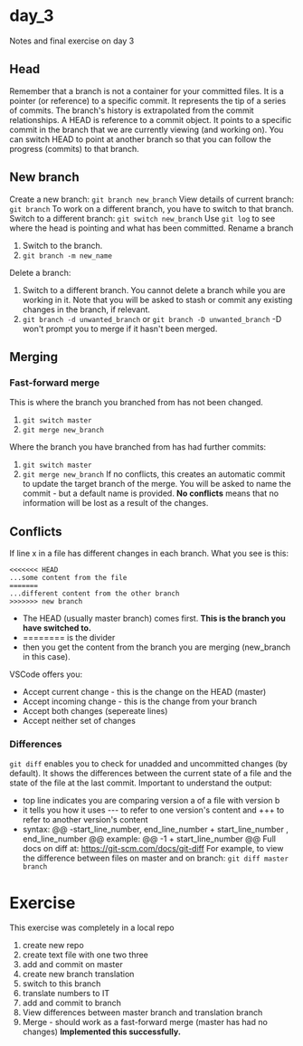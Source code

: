 # day_3
Notes and final exercise on day 3

## Head
Remember that a branch is not a container for your committed files. It is a pointer (or reference) to a specific commit. It represents the tip of a series of commits. The branch's history is extrapolated from the commit relationships.
A HEAD is reference to a commit object.
It points to a specific commit in the branch that we are currently viewing (and working on).
You can switch HEAD to point at another branch so that you can follow the progress (commits) to that branch.

## New branch
Create a new branch:
`git branch new_branch`
View details of current branch:
`git branch`
To work on a different branch, you have to switch to that branch.
Switch to a different branch:
`git switch new_branch`
Use `git log` to see where the head is pointing and what has been committed.
Rename a branch
1. Switch to the branch.
2. `git branch -m new_name`

Delete a branch:
1. Switch to a different branch. You cannot delete a branch while you are working in it. Note that you will be asked to stash or commit any existing changes in the branch, if relevant.
2. `git branch -d unwanted_branch` or `git branch -D unwanted_branch` -D won't prompt you to merge if it hasn't been merged.

## Merging
### Fast-forward merge
This is where the branch you branched from has not been changed.
1. `git switch master`
2. `git merge new_branch`

Where the branch you have branched from has had further commits:
1. `git switch master`
2. `git merge new_branch`
If no conflicts, this creates an automatic commit to update the target branch of the merge. You will be asked to name the commit - but a default name is provided.
**No conflicts** means that no information will be lost as a result of the changes.

## Conflicts
If line x in a file has different changes in each branch. What you see is this:

```
<<<<<<< HEAD
...some content from the file
=======
...different content from the other branch
>>>>>>> new branch
```

- The HEAD (usually master branch) comes first. **This is the branch you have switched to.**
- ======== is the divider
- then you get the content from the branch you are merging (new_branch in this case).

VSCode offers you:
- Accept 
current change - this is the change on the HEAD (master)
- Accept incoming change - this is the change from your branch
- Accept both changes (sepereate lines)
- Accept neither set of changes

### Differences
`git diff` enables you to check for unadded and uncommitted changes (by default). It shows the differences between the current state of a file and the state of the file at the last commit.
Important to understand the output:
- top line indicates you are comparing version a of a file with version b
- it tells you how it uses --- to refer to one version's content and +++ to refer to another version's content
- syntax: @@ -start_line_number, end_line_number + start_line_number , end_line_number @@
	example: @@ -1 + start_line_number @@
Full docs on diff at: https://git-scm.com/docs/git-diff
For example, to view the difference between files on master and on branch:
`git diff master branch`

# Exercise
This exercise was completely in a local repo
1. create new repo
2. create text file with one two three
3. add and commit on master
4. create new branch translation
5. switch to this branch
6. translate numbers to IT
7. add and commit to branch
8. View differences between master branch and translation branch
9. Merge - should work as a fast-forward merge (master has had no changes)
**Implemented this successfully.**

